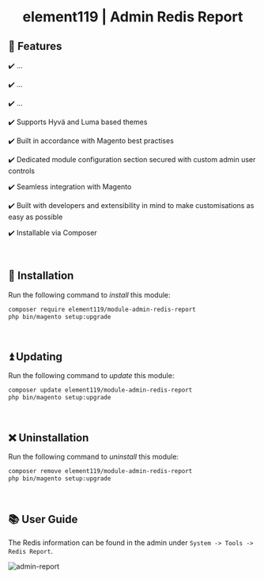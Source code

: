 <div align="center">

<!-- Module Image Here -->

</div>

<h1 align="center">element119 | Admin Redis Report</h1>

## 📝 Features
✔️ ...

✔️ ...

✔️ ...

✔️ Supports Hyvä and Luma based themes

✔️ Built in accordance with Magento best practises

✔️ Dedicated module configuration section secured with custom admin user controls

✔️ Seamless integration with Magento

✔️ Built with developers and extensibility in mind to make customisations as easy as possible

✔️ Installable via Composer

<br/>

## 🔌 Installation
Run the following command to *install* this module:
```bash
composer require element119/module-admin-redis-report
php bin/magento setup:upgrade
```

<br/>

## ⏫ Updating
Run the following command to *update* this module:
```bash
composer update element119/module-admin-redis-report
php bin/magento setup:upgrade
```

<br/>

## ❌ Uninstallation
Run the following command to *uninstall* this module:
```bash
composer remove element119/module-admin-redis-report
php bin/magento setup:upgrade
```

<br/>

## 📚 User Guide
The Redis information can be found in the admin under `System -> Tools -> Redis Report`.

![admin-report](https://github.com/element119/module-admin-redis-info/assets/40261741/179c506e-0d07-4246-9789-cca7efcc2d58)
